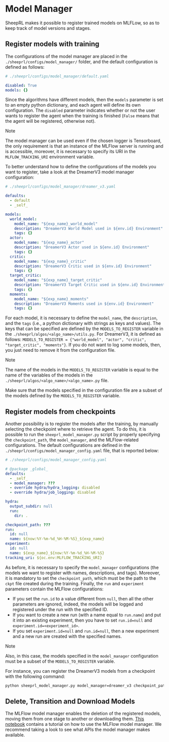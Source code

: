 # Model Manager

SheepRL makes it possible to register trained models on MLFLow, so as to keep track of model versions and stages.

## Register models with training
The configurations of the model manager are placed in the `./sheeprl/configs/model_manager/` folder, and the default configuration is defined as follows:
```yaml
# ./sheeprl/configs/model_manager/default.yaml

disabled: True
models: {}
```
Since the algorithms have different models, then the `models` parameter is set to an empty python dictionary, and each agent will define its own configuration. The `disabled` parameter indicates whether or not the user wants to register the agent when the training is finished (`False` means that the agent will be registered, otherwise not).

> [!NOTE]
>
> The model manager can be used even if the chosen logger is Tensorboard, the only requirement is that an instance of the MLFlow server is running and is accessible, moreover, it is necessary to specify its URI in the `MLFLOW_TRACKING_URI` environment variable.

To better understand how to define the configurations of the models you want to register, take a look at the DreamerV3 model manager configuration:
```yaml
# ./sheeprl/configs/model_manager/dreamer_v3.yaml

defaults:
  - default
  - _self_

models: 
  world_model:
    model_name: "${exp_name}_world_model"
    description: "DreamerV3 World Model used in ${env.id} Environment"
    tags: {}
  actor:
    model_name: "${exp_name}_actor"
    description: "DreamerV3 Actor used in ${env.id} Environment"
    tags: {}
  critic:
    model_name: "${exp_name}_critic"
    description: "DreamerV3 Critic used in ${env.id} Environment"
    tags: {}
  target_critic:
    model_name: "${exp_name}_target_critic"
    description: "DreamerV3 Target Critic used in ${env.id} Environment"
    tags: {}
  moments:
    model_name: "${exp_name}_moments"
    description: "DreamerV3 Moments used in ${env.id} Environment"
    tags: {}
```
For each model, it is necessary to define the `model_name`, the `description`, and the `tags` (i.e., a python dictionary with strings as keys and values). The keys that can be specified are defined by the `MODELS_TO_REGISTER` variable in the `./sheeprl/algos/<algo_name>/utils.py`. For DreamerV3, it is defined as follows: `MODELS_TO_REGISTER = {"world_model", "actor", "critic", "target_critic", "moments"}`.
If you do not want to log some models, then, you just need to remove it from the configuration file.

> [!NOTE]
>
> The name of the models in the `MODELS_TO_REGISTER` variable is equal to the name of the variables of the models in the `./sheeprl/algos/<algo_name>/<algo_name>.py` file.
>
> Make sure that the models specified in the configuration file are a subset of the models defined by the `MODELS_TO_REGISTER` variable.

## Register models from checkpoints
Another possibility is to register the models after the training, by manually selecting the checkpoint where to retrieve the agent. To do this, it is possible to run the `sheeprl_model_manager.py` script by properly specifying the `checkpoint_path`, the `model_manager`, and the MLFlow-related configurations.
The default configurations are defined in the `./sheeprl/configs/model_manager_config.yaml` file, that is reported below:
```yaml
# ./sheeprl/configs/model_manager_config.yaml

# @package _global_
defaults:
  - _self_
  - model_manager: ???
  - override hydra/hydra_logging: disabled
  - override hydra/job_logging: disabled

hydra:
  output_subdir: null
  run:
    dir: .

checkpoint_path: ???
run:
  id: null
  name: ${now:%Y-%m-%d_%H-%M-%S}_${exp_name}
experiment:
  id: null
  name: ${exp_name}_${now:%Y-%m-%d_%H-%M-%S}
tracking_uri: ${oc.env:MLFLOW_TRACKING_URI}
```

As before, it is necessary to specify the `model_manager` configurations (the models we want to register with names, descriptions, and tags). Moreover, it is mandatory to set the `checkpoint_path`, which must be the path to the `ckpt` file created during the training. Finally, the `run` and `experiment` parameters contain the MLFlow configurations:
* If you set the `run.id` to a value different from `null`, then all the other parameters are ignored, indeed, the models will be logged and registered under the run with the specified ID.
* If you want to create a new run (with a name equal to `run.name`) and put it into an existing experiment, then you have to set `run.id=null` and `experiment.id=<experiment_id>`.
* If you set `experiment.id=null` and `run.id=null`, then a new experiment and a new run are created with the specified names.

> [!NOTE]
>
> Also, in this case, the models specified in the `model_manager` configuration must be a subset of the `MODELS_TO_REGISTER` variable.

For instance, you can register the DreamerV3 models from a checkpoint with the following command:

```bash
python sheeprl_model_manager.py model_manager=dreamer_v3 checkpoint_path=/path/to/checkpoint.ckpt
```

## Delete, Transition and Download Models
The MLFlow model manager enables the deletion of the registered models, moving them from one stage to another or downloading them.
[This notebook](../examples/model_manager.ipynb) contains a tutorial on how to use the MLFlow model manager. We recommend taking a look to see what APIs the model manager makes available.
